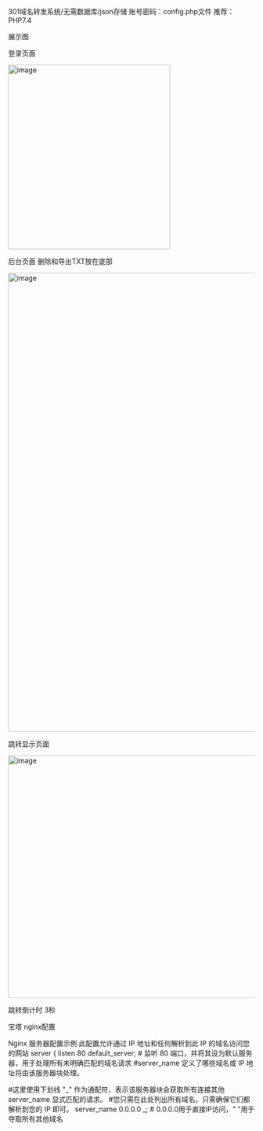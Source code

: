 301域名转发系统/无需数据库/json存储  账号密码：config.php文件  推荐：PHP7.4

展示图

登录页面

<img width="331" height="376" alt="image" src="https://github.com/user-attachments/assets/855ef763-15fb-4f39-852f-18d4b5447042" />

后台页面  删除和导出TXT放在底部

<img width="702" height="935" alt="image" src="https://github.com/user-attachments/assets/9aee44b1-d9f1-448a-aa1c-3c5afc61d78a" />

跳转显示页面

<img width="775" height="494" alt="image" src="https://github.com/user-attachments/assets/18fcb82e-e6a5-43f7-b012-f62357d993fb" />

跳转倒计时 3秒

宝塔 nginx配置

Nginx 服务器配置示例
此配置允许通过 IP 地址和任何解析到此 IP 的域名访问您的网站
server {
    listen 80 default_server; # 监听 80 端口，并将其设为默认服务器，用于处理所有未明确匹配的域名请求
#server_name 定义了哪些域名或 IP 地址将由该服务器块处理。

#这里使用下划线 "_" 作为通配符，表示该服务器块会获取所有连接其他 server_name 显式匹配的请求。
#您只需在此处列出所有域名，只需确保它们都解析到您的 IP 即可。
server_name 0.0.0.0 _; # 0.0.0.0用于直接IP访问，" "用于夺取所有其他域名
